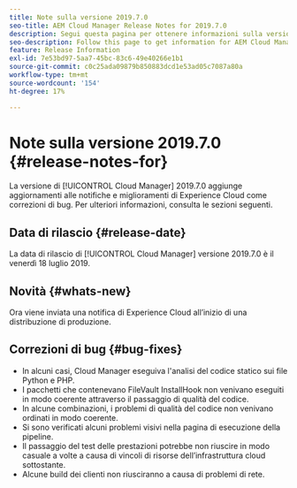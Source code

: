 ```yaml
---
title: Note sulla versione 2019.7.0
seo-title: AEM Cloud Manager Release Notes for 2019.7.0
description: Segui questa pagina per ottenere informazioni sulla versione 2019.7.0 di Cloud Manager.
seo-description: Follow this page to get information for AEM Cloud Manager Release 2019.7.0.
feature: Release Information
exl-id: 7e53bd97-5aa7-45bc-83c6-49e40266e1b1
source-git-commit: c0c25ada09879b850883dcd1e53ad05c7087a80a
workflow-type: tm+mt
source-wordcount: '154'
ht-degree: 17%

---
```


# Note sulla versione 2019.7.0 {#release-notes-for}

La versione di [!UICONTROL Cloud Manager] 2019.7.0 aggiunge aggiornamenti alle notifiche e miglioramenti di Experience Cloud come correzioni di bug. Per ulteriori informazioni, consulta le sezioni seguenti.

## Data di rilascio {#release-date}

La data di rilascio di [!UICONTROL Cloud Manager] versione 2019.7.0 è il venerdì 18 luglio 2019.

## Novità {#whats-new}

Ora viene inviata una notifica di Experience Cloud all’inizio di una distribuzione di produzione.

## Correzioni di bug {#bug-fixes}

* In alcuni casi, Cloud Manager eseguiva l&#39;analisi del codice statico sui file Python e PHP.
* I pacchetti che contenevano FileVault InstallHook non venivano eseguiti in modo coerente attraverso il passaggio di qualità del codice.
* In alcune combinazioni, i problemi di qualità del codice non venivano ordinati in modo coerente.
* Si sono verificati alcuni problemi visivi nella pagina di esecuzione della pipeline.
* Il passaggio del test delle prestazioni potrebbe non riuscire in modo casuale a volte a causa di vincoli di risorse dell’infrastruttura cloud sottostante.
* Alcune build dei clienti non riusciranno a causa di problemi di rete.

